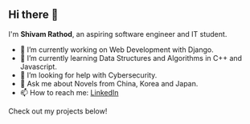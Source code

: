## Hi there 👋

I'm **Shivam Rathod**, an aspiring software engineer and IT student.
<!--
**Insurgent021/Insurgent021** is a ✨ _special_ ✨ repository because its `README.md` (this file) appears on your GitHub profile. 

Here are some ideas to get you started: -->

- 🔭 I’m currently working on Web Development with Django.
- 🌱 I’m currently learning Data Structures and Algorithms in C++ and Javascript.
- 🤔 I’m looking for help with Cybersecurity.
- 💬 Ask me about Novels from China, Korea and Japan. 
- 📫 How to reach me: [LinkedIn](https://linkedin.com/in/shivamrathod021/)
<!--
- 👯 I’m looking to collaborate on ...
- 😄 Pronouns: ...
- ⚡ Fun fact: ...
-->
Check out my projects below!
